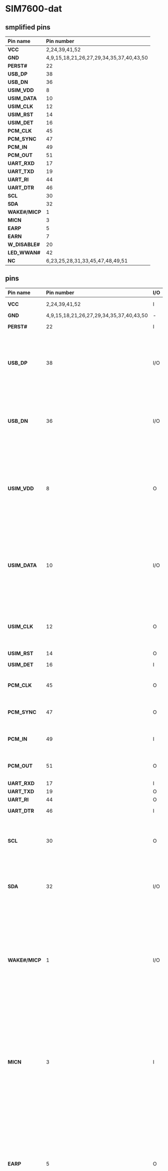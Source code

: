 
# SIM7600-dat


## smplified pins 

| Pin name       | Pin number                              |
| :------------- | :-------------------------------------- |
| **VCC**        | 2,24,39,41,52                           |
| **GND**        | 4,9,15,18,21,26,27,29,34,35,37,40,43,50 |
| **PERST#**     | 22                                      |
| **USB_DP**     | 38                                      |
| **USB_DN**     | 36                                      |
| **USIM_VDD**   | 8                                       |
| **USIM_DATA**  | 10                                      |
| **USIM_CLK**   | 12                                      |
| **USIM_RST**   | 14                                      |
| **USIM_DET**   | 16                                      |
| **PCM_CLK**    | 45                                      |
| **PCM_SYNC**   | 47                                      |
| **PCM_IN**     | 49                                      |
| **PCM_OUT**    | 51                                      |
| **UART_RXD**   | 17                                      |
| **UART_TXD**   | 19                                      |
| **UART_RI**    | 44                                      |
| **UART_DTR**   | 46                                      |
| **SCL**        | 30                                      |
| **SDA**        | 32                                      |
| **WAKE#/MICP** | 1                                       |
| **MICN**       | 3                                       |
| **EARP**       | 5                                       |
| **EARN**       | 7                                       |
| **W_DISABLE#** | 20                                      |
| **LED_WWAN#**  | 42                                      |
| **NC**         | 6,23,25,28,31,33,45,47,48,49,51         |



## pins 

| Pin name       | Pin number                              | I/O  | Description                                                                                                                     | Comment                                                                                                                                                           |
| :------------- | :-------------------------------------- | :--- | :------------------------------------------------------------------------------------------------------------------------------ | :---------------------------------------------------------------------------------------------------------------------------------------------------------------- |
| **VCC**        | 2,24,39,41,52                           | I    | Power supply for module                                                                                                         | 3.3V typical                                                                                                                                                      |
| **GND**        | 4,9,15,18,21,26,27,29,34,35,37,40,43,50 | -    | Ground                                                                                                                          | -                                                                                                                                                                 |
| **PERST#**     | 22                                      | I    | Reset input (Active low)                                                                                                        | If unused, keep open.                                                                                                                                             |
| **USB_DP**     | 38                                      | I/O  | USB 2.0 high speed port for data transfer, voice call, debug and FW download, etc.                                              | If unused, keep open.                                                                                                                                             |
| **USB_DN**     | 36                                      | I/O  | USB 2.0 high speed port for data transfer, voice call, debug and FW download, etc.                                              | If unused, keep open.                                                                                                                                             |
| **USIM_VDD**   | 8                                       | O    | Power output for USIM card, its output Voltage depends on USIM card type automatically. Its output current is up to 50mA.       | -                                                                                                                                                                 |
| **USIM_DATA**  | 10                                      | I/O  | USIM Card data I/O, which has been pulled up via a 100KΩ resistor to USIM_VDD internally. Do not pull it up or down externally. | -                                                                                                                                                                 |
| **USIM_CLK**   | 12                                      | O    | USIM clock.                                                                                                                     | Make sure the rise time and fall time of USIM_CLK less than 40ns                                                                                                  |
| **USIM_RST**   | 14                                      | O    | USIM Reset.                                                                                                                     | -                                                                                                                                                                 |
| **USIM_DET**   | 16                                      | I    | USIM card detect.                                                                                                               | -                                                                                                                                                                 |
| **PCM_CLK**    | 45                                      | O    | PCM data bit clock.                                                                                                             | If these pins are unused, keep open.                                                                                                                              |
| **PCM_SYNC**   | 47                                      | O    | PCM data frame sync.                                                                                                            | If these pins are unused, keep open.                                                                                                                              |
| **PCM_IN**     | 49                                      | I    | PCM data input.                                                                                                                 | If these pins are unused, keep open.                                                                                                                              |
| **PCM_OUT**    | 51                                      | O    | PCM data output.                                                                                                                | If these pins are unused, keep open.                                                                                                                              |
| **UART_RXD**   | 17                                      | I    | Receive Data                                                                                                                    | -                                                                                                                                                                 |
| **UART_TXD**   | 19                                      | O    | Transmit Data                                                                                                                   | -                                                                                                                                                                 |
| **UART_RI**    | 44                                      | O    | Ring Indicator                                                                                                                  | -                                                                                                                                                                 |
| **UART_DTR**   | 46                                      | I    | DTE get ready                                                                                                                   | -                                                                                                                                                                 |
| **SCL**        | 30                                      | O    | I2C clock output                                                                                                                | Pulled up inside the module; If unused, keep open. 1.8V interface                                                                                                 |
| **SDA**        | 32                                      | I/O  | I2C data input/output                                                                                                           | Pulled up inside the module; If unused, keep open. 1.8V interface                                                                                                 |
| **WAKE#/MICP** | 1                                       | I/O  | SIM7600 Series-PCIE: Wake up host<br>SIM7600 Series-PCIEA: MIC positive input                                                   | If unused, keep open. If Analog audio is available, wake up function is invalid. If Analog audio is needed, please consult our sales staff, for more information. |
| **MICN**       | 3                                       | I    | SIM7600 Series-PCIE: NC<br>SIM7600 Series-PCIEA: MIC negative input                                                             | If unused, keep open. If Analog audio is available, wake up function is invalid. If Analog audio is needed, please consult our sales staff, for more information. |
| **EARP**       | 5                                       | O    | SIM7600 Series-PCIE: NC<br>SIM7600 Series-PCIEA: Receiver positive output                                                       | If unused, keep open. If Analog audio is available, wake up function is invalid. If Analog audio is needed, please consult our sales staff, for more information. |
| **EARN**       | 7                                       | O    | SIM7600 Series-PCIE: NC<br>SIM7600 Series-PCIEA: Receiver negative output                                                       | If unused, keep open. If Analog audio is available, wake up function is invalid. If Analog audio is needed, please consult our sales staff, for more information. |
| **W_DISABLE#** | 20                                      | I    | RF Control Input                                                                                                                | If unused, keep open.                                                                                                                                             |
| **LED_WWAN#**  | 42                                      | O    | Network Status Indication output                                                                                                | If unused, keep open.                                                                                                                                             |
| **NC**         | 6,23,25,28,31,33,45,47,48,49,51         | --   | No connection                                                                                                                   | Keep open                                                                                                                                                         |